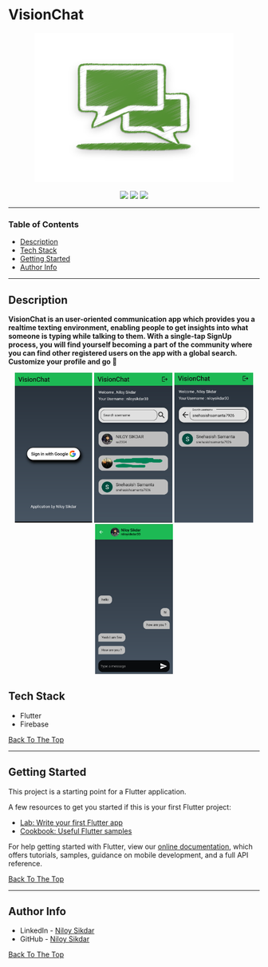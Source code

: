 # VisionChat

<!-- <img src="https://socialify.git.ci/niloysikdar/VisionChat/image?description=1&font=Inter&forks=1&issues=1&language=1&owner=1&pattern=Brick%20Wall&pulls=1&stargazers=1&theme=Dark" width="700"> -->
<p align="center"><img src="./assets/icons/icon_512.png" height="300" width="400"></p>

<p align="center">
<img src="https://forthebadge.com/images/badges/built-with-love.svg">
<img src="https://forthebadge.com/images/badges/built-for-android.svg">
<img src="https://forthebadge.com/images/badges/powered-by-coffee.svg">
</p>

---

### Table of Contents

- [Description](#description)
- [Tech Stack](#Tech-Stack)
- [Getting Started](#Getting-Started)
- [Author Info](#author-info)

---

## Description

**VisionChat is an user-oriented communication app which provides you a realtime texting environment, enabling people to get insights into what someone is typing while talking to them. With a single-tap SignUp process, you will find yourself becoming a part of the community where you can find other registered users on the app with a global search. Customize your profile and go 🎉**

<p align="center">
<img src="screenshots/pic1.png" height="300">
<img src="screenshots/pic2.jpg" height="300">
<img src="screenshots/pic3.png" height="300">
<img src="screenshots/pic4.png" height="300">
</p>

## Tech Stack

- Flutter
- Firebase

[Back To The Top](#VisionChat)

---


## Getting Started

This project is a starting point for a Flutter application.

A few resources to get you started if this is your first Flutter project:

- [Lab: Write your first Flutter app](https://flutter.dev/docs/get-started/codelab)
- [Cookbook: Useful Flutter samples](https://flutter.dev/docs/cookbook)

For help getting started with Flutter, view our
[online documentation](https://flutter.dev/docs), which offers tutorials,
samples, guidance on mobile development, and a full API reference.

[Back To The Top](#VisionChat)

---

## Author Info

- LinkedIn - [Niloy Sikdar](https://www.linkedin.com/in/niloysikdar/)
- GitHub - [Niloy Sikdar](https://github.com/niloysikdar)

[Back To The Top](#VisionChat)